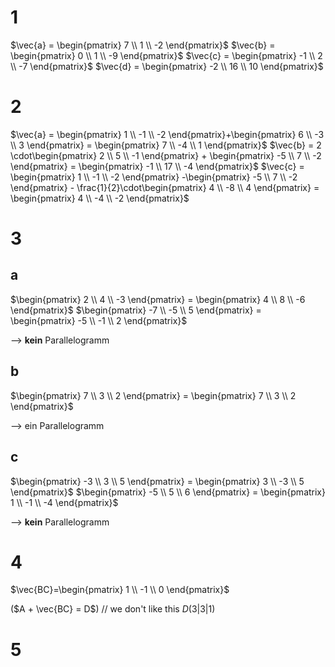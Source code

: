 # 1
$\vec{a} = \begin{pmatrix} 7 \\ 1 \\ -2 \end{pmatrix}$
$\vec{b} = \begin{pmatrix} 0 \\ 1 \\ -9 \end{pmatrix}$ 
$\vec{c} = \begin{pmatrix} -1 \\ 2 \\ -7 \end{pmatrix}$
$\vec{d} = \begin{pmatrix} -2 \\ 16 \\ 10 \end{pmatrix}$

# 2
$\vec{a} = \begin{pmatrix} 1 \\ -1 \\ -2 \end{pmatrix}+\begin{pmatrix} 6 \\ -3 \\ 3 \end{pmatrix} = \begin{pmatrix} 7 \\ -4 \\ 1 \end{pmatrix}$
$\vec{b} = 2 \cdot\begin{pmatrix} 2 \\ 5 \\ -1 \end{pmatrix} + \begin{pmatrix} -5 \\ 7 \\ -2 \end{pmatrix} = \begin{pmatrix} -1 \\ 17 \\ -4 \end{pmatrix}$
$\vec{c} = \begin{pmatrix} 1 \\ -1 \\ -2 \end{pmatrix} -\begin{pmatrix} -5 \\ 7 \\ -2 \end{pmatrix} - \frac{1}{2}\cdot\begin{pmatrix} 4 \\ -8 \\ 4 \end{pmatrix} = \begin{pmatrix} 4 \\ -4 \\ -2 \end{pmatrix}$

# 3
## a
$\begin{pmatrix} 2 \\ 4 \\ -3 \end{pmatrix} = \begin{pmatrix} 4 \\ 8 \\ -6 \end{pmatrix}$
$\begin{pmatrix} -7 \\ -5 \\ 5 \end{pmatrix} = \begin{pmatrix} -5 \\ -1 \\ 2 \end{pmatrix}$

--> **kein** Parallelogramm

## b
$\begin{pmatrix} 7 \\ 3 \\ 2 \end{pmatrix} = \begin{pmatrix} 7 \\ 3 \\ 2 \end{pmatrix}$

--> ein Parallelogramm

## c
$\begin{pmatrix} -3 \\ 3 \\ 5 \end{pmatrix} = \begin{pmatrix} 3 \\ -3 \\ 5 \end{pmatrix}$
$\begin{pmatrix} -5 \\ 5 \\ 6 \end{pmatrix} = \begin{pmatrix} 1 \\ -1 \\ -4 \end{pmatrix}$

--> **kein** Parallelogramm

# 4
$\vec{BC}=\begin{pmatrix} 1 \\ -1 \\ 0 \end{pmatrix}$

($A + \vec{BC} = D$) // we don't like this
$D(3|3|1)$

# 5

